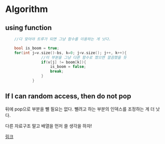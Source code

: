 # Algorithm
## using function 
```cpp
    //다 맞아야 트루가 되면 그냥 함수를 이용하는 게 낫다.

    bool is_boom = true;
    for(int j=v.size()-bs, k=0; j<v.size(); j++, k++){
                //이 부분을 그냥 다른 함수로 짰으면 깔끔했을 듯
                if(v[j] != boom[k]){
                    is_boom = false;
                    break;
                }
            }
```

## If I can random access, then do not pop
뒤에 pop으로 부분을 뺄 필요는 없다. 뺄려고 하는 부분의 인덱스를 조정하는 게 더 낫다.

다른 자료구조 말고 배열을 먼저 쓸 생각을 하자!

[링크](https://github.com/hjk9984/TIL/blob/main/ps/baekjoon/%EB%AC%B8%EC%9E%90%EC%97%B4_%ED%8F%AD%EB%B0%9C.cpp)

